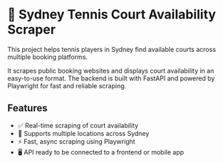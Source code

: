# 🎾 Sydney Tennis Court Availability Scraper

This project helps tennis players in Sydney find available courts across multiple booking platforms.

It scrapes public booking websites and displays court availability in an easy-to-use format. The backend is built with FastAPI and powered by Playwright for fast and reliable scraping.

## Features

- ✅ Real-time scraping of court availability
- 📍 Supports multiple locations across Sydney
- ⚡ Fast, async scraping using Playwright
- 🖥️ API ready to be connected to a frontend or mobile app